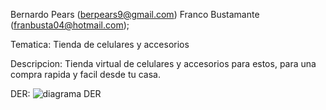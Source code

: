 Bernardo Pears (berpears9@gmail.com)
Franco Bustamante (franbusta04@hotmail.com);

Tematica: Tienda de celulares y accesorios

Descripcion: Tienda virtual de celulares y accesorios para estos, para una compra rapida y facil desde tu casa.



DER: ![diagrama DER](https://github.com/ber-pears/tp1web2/assets/142944203/e264803c-02e1-4041-9c22-c2ff2a668e2f)




